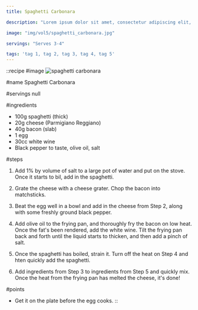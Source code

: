 ```yaml
---
title: Spaghetti Carbonara

description: "Lorem ipsum dolor sit amet, consectetur adipiscing elit, sed do eiusmod tempor incididunt ut labore et dolore magna aliqua. Tincidunt eget nullam non nisi est sit amet facilisis."

image: "img/vol5/spaghetti_carbonara.jpg"

servings: "Serves 3-4"

tags: 'tag 1, tag 2, tag 3, tag 4, tag 5'
---
```


::recipe
#image
![spaghetti carbonara](/img/vol5/spaghetti_carbonara.jpg)

#name
Spaghetti Carbonara

#servings
null

#ingredients
- 100g spaghetti (thick)
- 20g cheese (Parmigiano Reggiano)
- 40g bacon (slab)
- 1 egg
- 30cc white wine
- Black pepper to taste, olive oil, salt
           
#steps
1. Add 1% by volume of salt to a large pot of water and put on the stove. Once it starts to bil, add in the spaghetti.

2. Grate the cheese with a cheese grater. Chop the bacon into matchsticks.

3. Beat the egg well in a bowl and add in the cheese from Step 2, along with some freshly ground black pepper.

4. Add olive oil to the frying pan, and thoroughly fry the bacon on low heat. Once the fat's been rendered, add the white wine. Tilt the frying pan back and forth until the liquid starts to thicken, and then add a pinch of salt.

5. Once the spaghetti has boiled, strain it. Turn off the heat on Step 4 and hten quickly add the spaghetti.

6. Add ingredients from Step 3 to ingredients from Step 5 and quickly mix. Once the heat from the frying pan has melted the cheese, it's done!

#points
- Get it on the plate before the egg cooks.
::